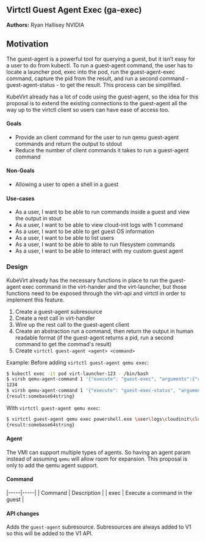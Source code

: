 ## Virtctl Guest Agent Exec (ga-exec)

**Authors:** Ryan Hallisey NVIDIA

## Motivation
The guest-agent is a powerful tool for querying a guest, but it isn’t easy for
a user to do from kubectl.  To run a guest-agent command, the user has to locate
a launcher pod, exec into the pod, run the guest-agent-exec command, capture the pid
from the result, and run a second command - guest-agent-status - to get the result.  This
process can be simplified.

KubeVirt already has a lot of code using the guest-agent, so the idea for this proposal is
to extend the existing connections to the guest-agent all the way up to the virtctl client
so users can have ease of access too.

#### Goals
* Provide an client command for the user to run qemu guest-agent commands and return the output to stdout
* Reduce the number of client commands it takes to run a guest-agent command

#### Non-Goals
* Allowing a user to open a shell in a guest

#### Use-cases
* As a user, I want to be able to run commands inside a guest and view the output in stout
* As a user, I want to be able to view cloud-init logs with 1 command
* As a user, I want to be able to get guest OS information
* As a user, I want to be able to list users
* As a user, I want to be able to able to run filesystem commands
* As a user, I want to be able to interact with my custom guest agent

### Design
KubeVirt already has the necessary functions in place to run the guest-agent exec
command in the virt-hander and the virt-launcher, but those functions need to be
exposed through the virt-api and virtctl in order to implement this feature.

1. Create a guest-agent subresource
2. Create a rest call in virt-handler
3. Wire up the rest call to the guest-agent client
4. Create an abstraction run a command, then return the output in human readable format (if the guest-agent returns a pid, run a second command to get the commad's result)
5. Create `virtctl guest-agent <agent> <command>`

Example:
Before adding `virtctl guest-agent qemu exec`:
```bash
$ kubectl exec -it pod virt-launcher-123 - /bin/bash
$ virsh qemu-agent-command 1 '{"execute": "guest-exec", "arguments":{"capture-output": true, "path":"powershell.exe", "arg": ["type", "\\user\\logs\\cloudinit\\cloudinit.log"]}}'`
1234
$ virsh qemu-agent-command 1 '{"execute": "guest-exec-status", "arguments":{"pid": 1234}}'`
{result:somebase64string}
```

With `virtctl guest-agent qemu exec`:
```bash
$ virtctl guest-agent qemu exec powershell.exe \user\logs\cloudinit\cloudinit.log
{result:somebase64string}
```

#### Agent
The VMI can support multiple types of agents.  So having an
agent param instead of assuming `qemu` will allow room for expansion.
This proposal is only to add the qemu agent support.

#### Command
|-----|-----|
| Command | Description |
| exec | Execute a command in the guest |

#### API changes
Adds the `guest-agent` subresource.
Subresources are always added to V1 so this will be added to the V1 API.
